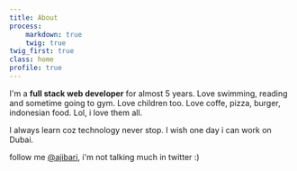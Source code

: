 ```yaml
---
title: About
process:
    markdown: true
    twig: true
twig_first: true
class: home
profile: true
---
```


I'm a **full stack web developer** for almost 5 years. 
Love swimming, reading and sometime going to gym. Love children too.
Love coffe, pizza, burger, indonesian food. Lol, i love them all.

I always learn coz technology never stop.
I wish one day i can work on Dubai.

follow me [@ajibari](http://www.twitter.com/ajibari), i'm not talking much in twitter :)
